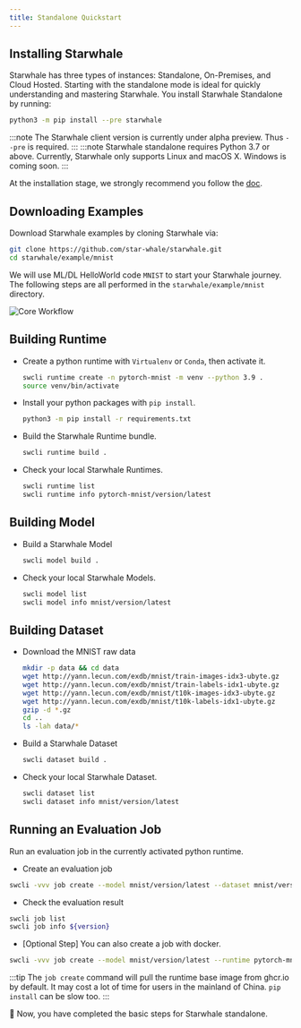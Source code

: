 ```yaml
---
title: Standalone Quickstart
---
```


## Installing Starwhale

Starwhale has three types of instances: Standalone, On-Premises, and Cloud Hosted. Starting with the standalone mode is ideal for quickly understanding and mastering Starwhale.
You install Starwhale Standalone by running:

```bash
python3 -m pip install --pre starwhale
```

:::note
The Starwhale client version is currently under alpha preview. Thus `--pre` is required.
:::
:::note
Starwhale standalone requires Python 3.7 or above. Currently, Starwhale only supports Linux and macOS X. Windows is coming soon.
:::

At the installation stage, we strongly recommend you follow the [doc](../guides/install/standalone.md).

## Downloading Examples

Download Starwhale examples by cloning Starwhale via:

```bash
git clone https://github.com/star-whale/starwhale.git
cd starwhale/example/mnist
```

We will use ML/DL HelloWorld code `MNIST` to start your Starwhale journey. The following steps are all performed in the `starwhale/example/mnist` directory.

![Core Workflow](../img/core-workflow.gif)

## Building Runtime

- Create a python runtime with `Virtualenv` or `Conda`, then activate it.

  ```bash
  swcli runtime create -n pytorch-mnist -m venv --python 3.9 .
  source venv/bin/activate
  ```

- Install your python packages with `pip install`.

  ```bash
  python3 -m pip install -r requirements.txt
  ```

- Build the Starwhale Runtime bundle.

  ```bash
  swcli runtime build .
  ```

- Check your local Starwhale Runtimes.

  ```bash
  swcli runtime list
  swcli runtime info pytorch-mnist/version/latest
  ```

## Building Model

- Build a Starwhale Model

  ```bash
  swcli model build .
  ```

- Check your local Starwhale Models.

  ```bash
  swcli model list
  swcli model info mnist/version/latest
  ```

## Building Dataset

- Download the MNIST raw data

  ```bash
  mkdir -p data && cd data
  wget http://yann.lecun.com/exdb/mnist/train-images-idx3-ubyte.gz
  wget http://yann.lecun.com/exdb/mnist/train-labels-idx1-ubyte.gz
  wget http://yann.lecun.com/exdb/mnist/t10k-images-idx3-ubyte.gz
  wget http://yann.lecun.com/exdb/mnist/t10k-labels-idx1-ubyte.gz
  gzip -d *.gz
  cd ..
  ls -lah data/*
  ```

- Build a Starwhale Dataset

  ```bash
  swcli dataset build .
  ```

- Check your local Starwhale Dataset.

  ```bash
  swcli dataset list
  swcli dataset info mnist/version/latest
  ```

## Running an Evaluation Job

Run an evaluation job in the currently activated python runtime.

- Create an evaluation job

 ```bash
 swcli -vvv job create --model mnist/version/latest --dataset mnist/version/latest
 ```

- Check the evaluation result

 ```bash
 swcli job list
 swcli job info ${version}
 ```

- [Optional Step] You can also create a job with docker.

 ```bash
 swcli -vvv job create --model mnist/version/latest --runtime pytorch-mnist/version/latest --dataset mnist/version/latest --use-docker
 ```

:::tip
The `job create` command will pull the runtime base image from ghcr.io by default. It may cost a lot of time for users in the mainland of China. `pip install` can be slow too.
:::

  👏 Now, you have completed the basic steps for Starwhale standalone.
